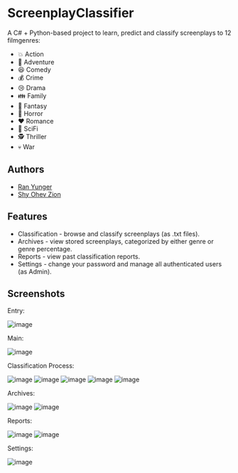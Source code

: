 # ScreenplayClassifier

A C# + Python-based project to learn, predict and classify screenplays to 12 filmgenres:
* 💥 Action
* 🚶 Adventure
* 😆 Comedy
* 💰 Crime
* 😢 Drama
* 👪 Family
* 🦄 Fantasy
* 🔪 Horror
* ❤️ Romance
* 🤖 SciFi
* 🕵️ Thriller
* 💀 War

## Authors

- [Ran Yunger](https://github.com/RanYunger)
- [Shy Ohev Zion](https://github.com/ShyOZ)
 
## Features

- Classification - browse and classify screenplays (as .txt files).
- Archives - view stored screenplays, categorized by either genre or genre percentage.
- Reports - view past classification reports.
- Settings - change your password and manage all authenticated users (as Admin).

## Screenshots
Entry:

![image](https://github.com/RanYunger/ScreenplayClassifier/assets/62587988/28e18e91-9cd1-4705-973e-d7b82179998f)

Main:

![image](https://github.com/RanYunger/ScreenplayClassifier/assets/62587988/0a370cc5-bf41-4e72-9cb8-0d8bc51b25f2)

Classification Process:

![image](https://github.com/RanYunger/ScreenplayClassifier/assets/62587988/07d61fa3-25a9-478a-8cda-f1bcf7dd3262)
![image](https://github.com/RanYunger/ScreenplayClassifier/assets/62587988/d45552aa-029c-457e-a079-2f5631e3c9a7)
![image](https://github.com/RanYunger/ScreenplayClassifier/assets/62587988/a7b6cc7f-4ab4-4b76-830b-0d3232593f67)
![image](https://github.com/RanYunger/ScreenplayClassifier/assets/62587988/9c60d844-81d8-448d-b38d-be95afbf97a2)
![image](https://github.com/RanYunger/ScreenplayClassifier/assets/62587988/2ba2fbda-bea2-44a0-bc42-78dd1c6637ba)

Archives:

![image](https://github.com/RanYunger/ScreenplayClassifier/assets/62587988/505f13ea-e07c-4e48-92cf-f354855d2509)
![image](https://github.com/RanYunger/ScreenplayClassifier/assets/62587988/f3c95973-86c5-4ee6-b8c1-561a2781532b)

Reports:

![image](https://github.com/RanYunger/ScreenplayClassifier/assets/62587988/974b9366-577b-4bc4-9ca7-5cd5146ae651)
![image](https://github.com/RanYunger/ScreenplayClassifier/assets/62587988/bf08a868-f207-44a7-907e-555172aa6b18)

Settings:

![image](https://github.com/RanYunger/ScreenplayClassifier/assets/62587988/7227cb68-6559-4e27-ae9d-eeead482bfc6)
